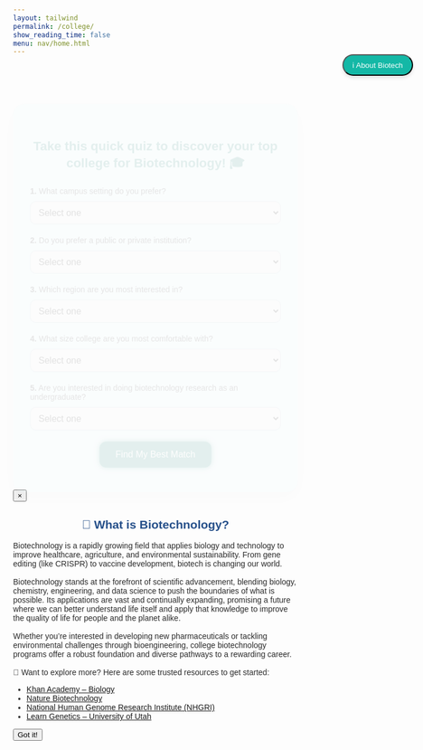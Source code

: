 ```yaml
---
layout: tailwind
permalink: /college/
show_reading_time: false
menu: nav/home.html
---
```


<title>Top College Match Quiz</title>
<link href="https://fonts.googleapis.com/css2?family=Montserrat:wght@400;700&display=swap" rel="stylesheet">

<style>
  body {
    font-family: 'Montserrat', sans-serif;
    color: #2a2a2a;
    padding: 20px;
    overflow-x: hidden;
  }

  h1, h2, h3 {
    text-align: center;
    color: rgb(38, 80, 138);
  }

  label {
    color: #1b1b1b; /* ✅ Darker text for quiz questions */
    font-weight: 500;
    display: block;
    margin-bottom: 10px;
  }

  .college-quiz-section {
    background-color: #e0f7fa;
    padding: 30px;
    border-radius: 20px;
    box-shadow: 0 10px 30px rgba(0, 0, 0, 0.15);
    max-width: 750px;
    margin: 40px auto;
    animation: slideUp 0.8s ease-out;
  }

  .college-quiz-section h3 {
    font-size: 1.4rem;
    margin-bottom: 20px;
    color: #00796b;
  }

  select {
    width: 100%;
    padding: 10px;
    border-radius: 10px;
    border: 1px solid #a7c0cd;
    margin-bottom: 20px;
    font-size: 1rem;
  }

  .college-quiz-button {
    background: #00796b;
    color: #fff;
    padding: 14px 28px;
    font-size: 1rem;
    border: none;
    border-radius: 12px;
    cursor: pointer;
    transition: all 0.3s ease;
    display: block;
    margin: 0 auto;
    animation: glowPulse 2s infinite ease-in-out;
  }

  .college-quiz-button:hover {
    background-color: #004d40;
    transform: scale(1.05);
  }

  #college-result {
    display: none;
    background-color: rgb(38, 37, 35);
    margin-top: 30px;
    padding: 25px;
    border: 2px dashed #ffb74d;
    border-radius: 20px;
    animation: fadeIn 0.6s ease-in-out;
    max-width: 750px;
    margin-left: auto;
    margin-right: auto;
  }

  #college-website-button {
    background-color: #f57c00;
    color: white;
    padding: 10px 20px;
    margin-top: 15px;
    border-radius: 10px;
    font-weight: bold;
    border: none;
    cursor: pointer;
    transition: background 0.3s ease;
  }

  #college-website-button:hover {
    background-color: #ef6c00;
  }

  @keyframes fadeIn {
    from { opacity: 0; transform: translateY(20px); }
    to { opacity: 1; transform: translateY(0); }
  }

  @keyframes slideUp {
    0% { transform: translateY(50px); opacity: 0; }
    100% { transform: translateY(0); opacity: 1; }
  }

  @keyframes glowPulse {
    0% { box-shadow: 0 0 10px #00796b; }
    50% { box-shadow: 0 0 25px #004d40; }
    100% { box-shadow: 0 0 10px #00796b; }
  }
</style>

<!-- College Quiz Section -->
<div class="college-quiz-section">
  <h3>Take this quick quiz to discover your top college for Biotechnology! 🎓</h3>
  <form id="college-form">
    <label><strong>1.</strong> What campus setting do you prefer?</label>
    <select name="setting" required>
      <option value="">Select one</option>
      <option value="Urban">Urban</option>
      <option value="Suburban">Suburban</option>
      <option value="Rural">Rural</option>
    </select>
    <label><strong>2.</strong> Do you prefer a public or private institution?</label>
    <select name="type" required>
      <option value="">Select one</option>
      <option value="Public">Public</option>
      <option value="Private not-for-profit">Private</option>
    </select>
    <label><strong>3.</strong> Which region are you most interested in?</label>
    <select name="region" required>
      <option value="">Select one</option>
      <option value="Northeast">Northeast</option>
      <option value="Midwest">Midwest</option>
      <option value="South">South</option>
      <option value="West">West</option>
    </select>
    <label><strong>4.</strong> What size college are you most comfortable with?</label>
    <select name="size" required>
      <option value="">Select one</option>
      <option value="Small">Small (&lt;5,000 students)</option>
      <option value="Medium">Medium (5,000–15,000 students)</option>
      <option value="Large">Large (&gt;15,000 students)</option>
    </select>
    <label><strong>5.</strong> Are you interested in doing biotechnology research as an undergraduate?</label>
    <select name="research" required>
      <option value="">Select one</option>
      <option value="Yes">Yes</option>
      <option value="No">No</option>
    </select>
    <button type="button" class="college-quiz-button" onclick="getTopCollege()">Find My Best Match</button>
  </form>
</div>
<!-- Biotech Info Pop-up -->
<div id="biotech-popup" class="fixed inset-0 z-50 flex items-center justify-center bg-black bg-opacity-60 hidden">
  <div class="bg-white text-black p-6 rounded-2xl shadow-xl max-w-xl w-full relative">
    <button onclick="closePopup()" class="absolute top-2 right-3 text-gray-500 hover:text-black text-2xl font-bold">&times;</button>
    <h2 class="text-2xl font-semibold mb-3">🔬 What is Biotechnology?</h2>
    <p class="mb-4 text-sm leading-relaxed">
      Biotechnology is a rapidly growing field that applies biology and technology to improve healthcare, agriculture, and environmental sustainability. From gene editing (like CRISPR) to vaccine development, biotech is changing our world.<br><br>
      Biotechnology stands at the forefront of scientific advancement, blending biology, chemistry, engineering, and data science to push the boundaries of what is possible. Its applications are vast and continually expanding, promising a future where we can better understand life itself and apply that knowledge to improve the quality of life for people and the planet alike.<br><br>
      Whether you’re interested in developing new pharmaceuticals or tackling environmental challenges through bioengineering, college biotechnology programs offer a robust foundation and diverse pathways to a rewarding career. <br><br>
      🧠 Want to explore more? Here are some trusted resources to get started:
      <ul class="list-disc list-inside mt-2 text-teal-700">
        <li><a href="https://www.khanacademy.org/science/biology" target="_blank" class="underline hover:text-teal-800">Khan Academy – Biology</a></li>
        <li><a href="https://www.nature.com/nbt/" target="_blank" class="underline hover:text-teal-800">Nature Biotechnology</a></li>
        <li><a href="https://www.genome.gov/" target="_blank" class="underline hover:text-teal-800">National Human Genome Research Institute (NHGRI)</a></li>
        <li><a href="https://learn.genetics.utah.edu/" target="_blank" class="underline hover:text-teal-800">Learn Genetics – University of Utah</a></li>
      </ul>
    </p>
    <button onclick="closePopup()" class="mt-3 bg-teal-500 hover:bg-teal-600 text-white px-4 py-2 rounded-md shadow transition">
      Got it!
    </button>
  </div>
</div>

<!-- Reopen Button -->
<button onclick="openPopup()" id="reopen-popup-btn"
  style="position: fixed; top: 120px; right: 24px; background-color: #14b8a6; 
         color: white; padding: 8px 16px; border-radius: 9999px; 
         box-shadow: 0 4px 6px rgba(0,0,0,0.1); z-index: 9999;">
  ℹ️ About Biotech
</button>

<!-- College Result Section -->
<div id="college-result" class="college-quiz-section">
  <h2>Your Top College Match 🎯</h2>
  <p id="college-description"></p>
  <button id="college-website-button" style="display:none;" onclick="window.open('', '_blank')">Visit Website</button>
</div>

<script>
async function getTopCollege() {
  const form = document.getElementById("college-form");

  const setting = encodeURIComponent(form.elements["setting"].value);
  const type = encodeURIComponent(form.elements["type"].value);
  const region = encodeURIComponent(form.elements["region"].value);
  const size = encodeURIComponent(form.elements["size"].value);
  const research = encodeURIComponent(form.elements["research"].value);

  const resultDiv = document.getElementById("college-result");
  const descText = document.getElementById("college-description");
  const websiteButton = document.getElementById("college-website-button");

  try {
    const url = `http://127.0.0.1:8504/api/get_colleges?campus_setting=${setting}&college_type=${type}&region=${region}&size=${size}&research=${research}`;
    const res = await fetch(url);
    const data = await res.json();

    if (data.colleges && data.colleges.length > 0) {
      const top = data.colleges[0];
      resultDiv.style.display = "block";
      descText.innerHTML = `<strong>${top.organizationName}</strong><br><br>${top.description}`;
      websiteButton.style.display = "inline-block";
      websiteButton.onclick = () => window.open(top.website, '_blank');
    } else {
      resultDiv.style.display = "block";
      descText.innerText = "No matching college found for your preferences.";
      websiteButton.style.display = "none";
    }
  } catch (err) {
    console.error("Error fetching college:", err);
    resultDiv.style.display = "block";
    descText.innerText = "Error retrieving data.";
    websiteButton.style.display = "none";
  }
}
window.addEventListener('DOMContentLoaded', () => {
  const popupShown = sessionStorage.getItem('biotechPopupShown');
  if (!popupShown) {
    document.getElementById('biotech-popup').classList.remove('hidden');
    sessionStorage.setItem('biotechPopupShown', 'true');
  }
});

function closePopup() {
  document.getElementById('biotech-popup').classList.add('hidden');
}

function openPopup() {
  document.getElementById('biotech-popup').classList.remove('hidden');
}
